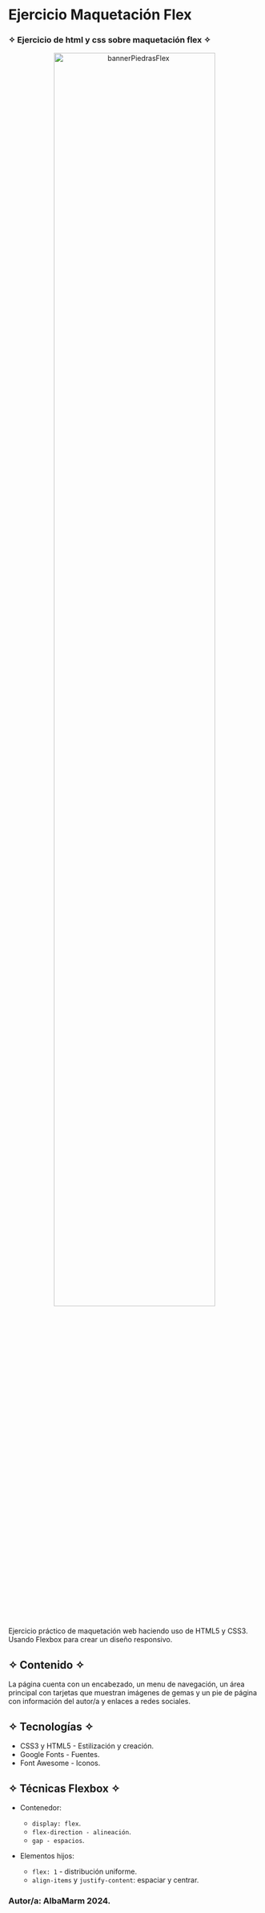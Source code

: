 # Ejercicio Maquetación Flex
### ✧ Ejercicio de html y css sobre maquetación flex ✧ 
<p align="center">
  <img src="https://encrypted-tbn0.gstatic.com/images?q=tbn:ANd9GcQ4wqemCRF_AjXtFWMVQ7ptnLW9Tb6vIQrImA&s" alt="bannerPiedrasFlex" style="width: 80%; height: auto; object-fit: cover;" />
</p>
Ejercicio práctico de maquetación web haciendo uso de HTML5 y CSS3. Usando Flexbox para crear un diseño responsivo.

## ✧ Contenido ✧
La página cuenta con un encabezado, un menu de navegación, un área principal con tarjetas que muestran imágenes de gemas y un pie de página con información del autor/a y enlaces a redes sociales.

## ✧ Tecnologías ✧
- CSS3 y HTML5 - Estilización y creación.
- Google Fonts - Fuentes.
- Font Awesome - Iconos.

## ✧ Técnicas Flexbox ✧
- Contenedor: 
	- `display: flex`.
	- `flex-direction - alineación`.
	- `gap - espacios`.
	
- Elementos hijos:
	- `flex: 1` - distribución uniforme. 
	- `align-items` y `justify-content`: espaciar y centrar.
### Autor/a: AlbaMarm 2024.
